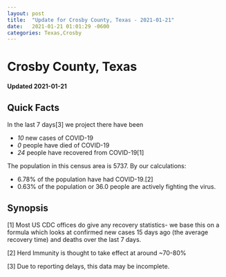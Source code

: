 ```yaml
---
layout: post
title:  "Update for Crosby County, Texas - 2021-01-21"
date:   2021-01-21 01:01:29 -0600
categories: Texas,Crosby
---
```


# Crosby County, Texas
#### Updated 2021-01-21

## Quick Facts

In the last 7 days[3] we project there have been
- *10* new cases of COVID-19
- *0* people have died of COVID-19
- *24* people have recovered from COVID-19[1]

The population in this census area is 5737. By our calculations:
- 6.78% of the population have had COVID-19.[2]
- 0.63% of the population or 36.0 people are actively fighting the virus.

## Synopsis




[1] Most US CDC offices do give any recovery statistics- we base this on a formula which looks at confirmed new cases
15 days ago (the average recovery time) and deaths over the last 7 days.

[2] Herd Immunity is thought to take effect at around ~70-80%

[3] Due to reporting delays, this data may be incomplete.
 
    